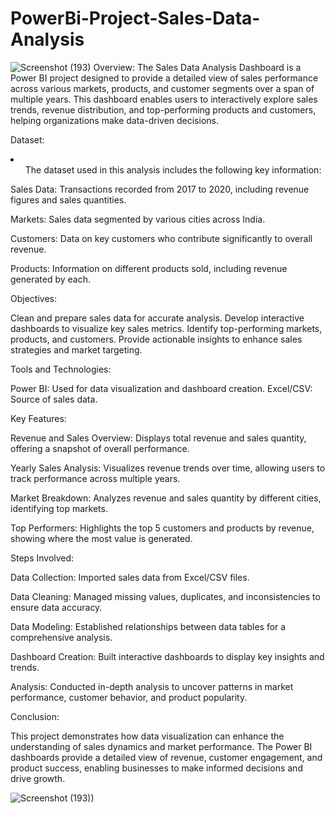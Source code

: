 # PowerBi-Project-Sales-Data-Analysis
![Screenshot (193)](https://github.com/user-attachments/assets/54f418c2-162f-4a6a-84f0-7c7b8b3f2d86)
Overview:
The Sales Data Analysis Dashboard is a Power BI project designed to provide a detailed view of sales performance across various markets, products, and customer segments over a span of multiple years. This dashboard enables users to interactively explore sales trends, revenue distribution, and top-performing products and customers, helping organizations make data-driven decisions.

Dataset:
<li>
<ul>The dataset used in this analysis includes the following key information:</ul>

Sales Data: Transactions recorded from 2017 to 2020, including revenue figures and sales quantities.

Markets: Sales data segmented by various cities across India.

Customers: Data on key customers who contribute significantly to overall revenue.

Products: Information on different products sold, including revenue generated by each.</li>

Objectives:

Clean and prepare sales data for accurate analysis.
Develop interactive dashboards to visualize key sales metrics.
Identify top-performing markets, products, and customers.
Provide actionable insights to enhance sales strategies and market targeting.

Tools and Technologies: 

Power BI: Used for data visualization and dashboard creation.
Excel/CSV: Source of sales data.

Key Features:

Revenue and Sales Overview: Displays total revenue and sales quantity, offering a snapshot of overall performance.

Yearly Sales Analysis: Visualizes revenue trends over time, allowing users to track performance across multiple years.

Market Breakdown: Analyzes revenue and sales quantity by different cities, identifying top markets.

Top Performers: Highlights the top 5 customers and products by revenue, showing where the most value is generated.

Steps Involved:

Data Collection: Imported sales data from Excel/CSV files.

Data Cleaning: Managed missing values, duplicates, and inconsistencies to ensure data accuracy.

Data Modeling: Established relationships between data tables for a comprehensive analysis.

Dashboard Creation: Built interactive dashboards to display key insights and trends.

Analysis: Conducted in-depth analysis to uncover patterns in market performance, customer behavior, and product popularity.

Conclusion:

This project demonstrates how data visualization can enhance the understanding of sales dynamics and market performance. The Power BI dashboards provide a detailed view of revenue, customer engagement, and product success, enabling businesses to make informed decisions and drive growth.


![Screenshot (193))](https://github.com/user-attachments/assets/87086501-f476-40a5-93d9-5856ab3a20f2)
